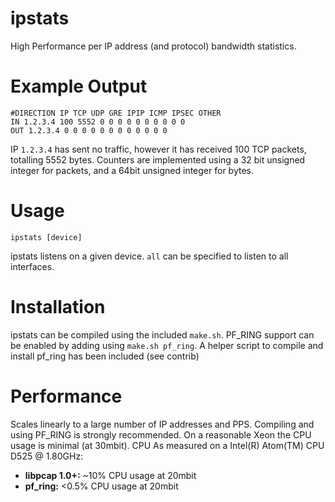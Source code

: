 ipstats
=======

High Performance per IP address (and protocol) bandwidth statistics.

# Example Output
```
#DIRECTION IP TCP UDP GRE IPIP ICMP IPSEC OTHER
IN 1.2.3.4 100 5552 0 0 0 0 0 0 0 0 0 0
OUT 1.2.3.4 0 0 0 0 0 0 0 0 0 0 0 0
```

IP ```1.2.3.4``` has sent no traffic, however it has received 100 TCP packets, totalling 5552 bytes. Counters are implemented using a 32 bit unsigned integer for packets, and a 64bit unsigned integer for bytes.

# Usage
```ipstats [device]```

ipstats listens on a given device. ```all``` can be specified to listen to all interfaces.

# Installation
ipstats can be compiled using the included ```make.sh```. PF_RING support can be enabled by adding using ```make.sh pf_ring```. A helper script to compile and install pf_ring has been included (see contrib)

# Performance
Scales linearly to a large number of IP addresses and PPS. Compiling and using PF_RING is strongly recommended. On a reasonable Xeon the CPU usage is minimal (at 30mbit). CPU As measured on a Intel(R) Atom(TM) CPU D525 @ 1.80GHz:

 * __libpcap 1.0+:__ ~10% CPU usage at 20mbit
 * __pf_ring:__ <0.5% CPU usage at 20mbit